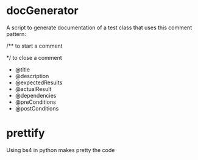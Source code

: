 # docGenerator

A script to generate documentation of a test class that uses this comment pattern:

/** to start a comment 

*/ to close a comment

* @title
* @description 
* @expectedResults 
* @actualResult 
* @dependencies 
* @preConditions 
* @postConditions

# prettify
Using bs4 in python makes pretty the code